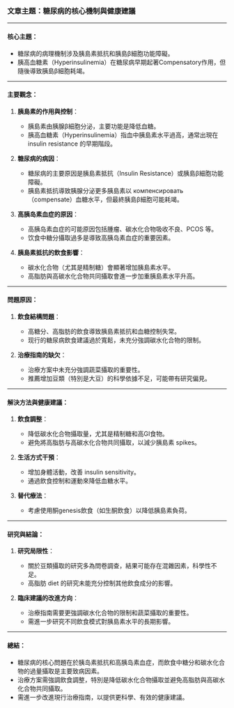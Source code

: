 ### 文章主題：糖尿病的核心機制與健康建議

---

#### 核心主題：
- 糖尿病的病理機制涉及胰島素抵抗和胰島β細胞功能障礙。
- 胰高血糖素（Hyperinsulinemia）在糖尿病早期起著Compensatory作用，但隨後導致胰島β細胞耗竭。

---

#### 主要觀念：
1. **胰島素的作用與控制**：
   - 胰島素由胰腺β細胞分泌，主要功能是降低血糖。
   - 胰高血糖素（Hyperinsulinemia）指血中胰島素水平過高，通常出現在 insulin resistance 的早期階段。

2. **糖尿病的病因**：
   - 糖尿病的主要原因是胰島素抵抗（Insulin Resistance）或胰島β細胞功能障礙。
   - 胰島素抵抗導致胰腺分泌更多胰島素以 компенсировать（compensate）血糖水平，但最終胰島β細胞可能耗竭。

3. **高胰岛素血症的原因**：
   - 高胰岛素血症的可能原因包括腫瘤、碳水化合物吸收不良、PCOS 等。
   - 饮食中糖分攝取過多是導致高胰岛素血症的重要因素。

4. **胰島素抵抗的飲食影響**：
   - 碳水化合物（尤其是精制糖）會顯著增加胰島素水平。
   - 高脂肪與高碳水化合物共同攝取會進一步加重胰島素水平升高。

---

#### 問題原因：
1. **飲食結構問題**：
   - 高糖分、高脂肪的飲食導致胰島素抵抗和血糖控制失常。
   - 现行的糖尿病飲食建議過於寬鬆，未充分強調碳水化合物的限制。

2. **治療指南的缺欠**：
   - 治療方案中未充分強調蔬菜攝取的重要性。
   - 推薦增加豆類（特別是大豆）的科學依據不足，可能帶有研究偏見。

---

#### 解決方法與健康建議：
1. **飲食調整**：
   - 降低碳水化合物攝取量，尤其是精制糖和高GI食物。
   - 避免將高脂肪与高碳水化合物共同攝取，以減少胰島素 spikes。

2. **生活方式干預**：
   - 增加身體活動，改善 insulin sensitivity。
   - 通過飲食控制和運動來降低血糖水平。

3. **替代療法**：
   - 考慮使用酮genesis飲食（如生酮飲食）以降低胰島素負荷。

---

#### 研究與結論：
1. **研究局限性**：
   - 關於豆類攝取的研究多為問卷調查，結果可能存在混雜因素，科學性不足。
   - 高脂肪 diet 的研究未能充分控制其他飲食成分的影響。

2. **臨床建議的改進方向**：
   - 治療指南需要更強調碳水化合物的限制和蔬菜攝取的重要性。
   - 需進一步研究不同飲食模式對胰島素水平的長期影響。

---

#### 總結：
- 糖尿病的核心問題在於胰岛素抵抗和高胰岛素血症，而飲食中糖分和碳水化合物的過量攝取是主要致病因素。
- 治療方案需強調飲食調整，特別是降低碳水化合物攝取並避免高脂肪與高碳水化合物共同攝取。
- 需進一步改進現行治療指南，以提供更科學、有效的健康建議。